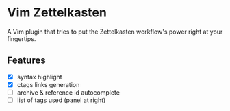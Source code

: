 # Vim Zettelkasten

A Vim plugin that tries to put the Zettelkasten workflow's power right at your fingertips.

## Features
- [x] syntax highlight
- [x] ctags links generation
- [ ] archive & reference id autocomplete
- [ ] list of tags used (panel at right)
